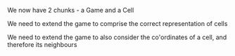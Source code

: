 We now have 2 chunks - a Game and a Cell

We need to extend the game to comprise the correct representation of cells

We need to extend the game to also consider the co'ordinates of a cell, and therefore its neighbours
